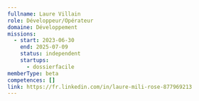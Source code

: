 ```yaml
---
fullname: Laure Villain
role: Développeur/Opérateur
domaine: Développement
missions:
  - start: 2023-06-30
    end: 2025-07-09
    status: independent
    startups:
      - dossierfacile
memberType: beta
competences: []
link: https://fr.linkedin.com/in/laure-mili-rose-877969213
---
```

